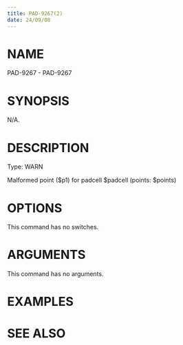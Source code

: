 ```yaml
---
title: PAD-9267(2)
date: 24/09/08
---
```


# NAME

PAD-9267 - PAD-9267

# SYNOPSIS

N/A.

# DESCRIPTION

Type: WARN

Malformed point ($p1) for padcell $padcell (points: $points)

# OPTIONS

This command has no switches.

# ARGUMENTS

This command has no arguments.

# EXAMPLES

# SEE ALSO

